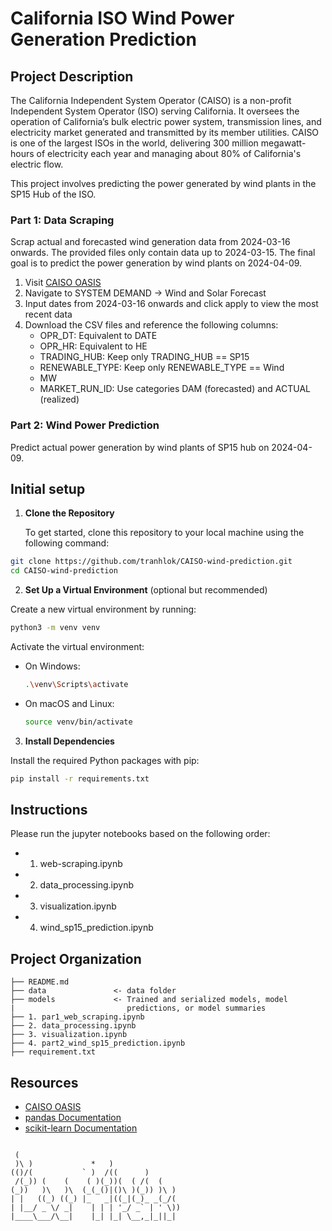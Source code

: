 # California ISO Wind Power Generation Prediction

## Project Description

The California Independent System Operator (CAISO) is a non-profit Independent System Operator (ISO) serving California. It oversees the operation of California’s bulk electric power system, transmission lines, and electricity market generated and transmitted by its member utilities. CAISO is one of the largest ISOs in the world, delivering 300 million megawatt-hours of electricity each year and managing about 80% of California's electric flow.

This project involves predicting the power generated by wind plants in the SP15 Hub of the ISO.

### Part 1: Data Scraping
Scrap actual and forecasted wind generation data from 2024-03-16 onwards. The provided files only contain data up to 2024-03-15. The final goal is to predict the power generation by wind plants on 2024-04-09.

1. Visit [CAISO OASIS](http://oasis.caiso.com/mrioasis/logon.do)
2. Navigate to SYSTEM DEMAND -> Wind and Solar Forecast
3. Input dates from 2024-03-16 onwards and click apply to view the most recent data
4. Download the CSV files and reference the following columns:
    - OPR_DT: Equivalent to DATE
    - OPR_HR: Equivalent to HE
    - TRADING_HUB: Keep only TRADING_HUB == SP15
    - RENEWABLE_TYPE: Keep only RENEWABLE_TYPE == Wind
    - MW
    - MARKET_RUN_ID: Use categories DAM (forecasted) and ACTUAL (realized)

### Part 2: Wind Power Prediction
Predict actual power generation by wind plants of SP15 hub on 2024-04-09.

## Initial setup

1. **Clone the Repository**

   To get started, clone this repository to your local machine using the following command:

```bash
git clone https://github.com/tranhlok/CAISO-wind-prediction.git
cd CAISO-wind-prediction
```
2. **Set Up a Virtual Environment** (optional but recommended)

Create a new virtual environment by running:


```bash
python3 -m venv venv
```

Activate the virtual environment:
- On Windows:
  ```bash
  .\venv\Scripts\activate
  ```
- On macOS and Linux:
  ```bash
  source venv/bin/activate
  ```


3. **Install Dependencies**

Install the required Python packages with pip:

```bash
pip install -r requirements.txt
```

## Instructions

Please run the jupyter notebooks based on the following order:
  - 1. web-scraping.ipynb
  - 2. data_processing.ipynb
  - 3. visualization.ipynb
  - 4. wind_sp15_prediction.ipynb 
  
## Project Organization


    ├── README.md          
    ├── data               <- data folder
    ├── models             <- Trained and serialized models, model 
    |                         predictions, or model summaries
    ├── 1. par1_web_scraping.ipynb
    ├── 2. data_processing.ipynb
    ├── 3. visualization.ipynb
    ├── 4. part2_wind_sp15_prediction.ipynb 
    ├── requirement.txt

## Resources

- [CAISO OASIS](http://oasis.caiso.com/mrioasis/logon.do)
- [pandas Documentation](https://pandas.pydata.org/docs/)
- [scikit-learn Documentation](https://scikit-learn.org/stable/documentation.html)


```

 (                                     
 )\ )             *   )                
(()/(           ` )  /((      )        
 /(_)) (    (    ( )(_))(  ( /(  (     
(_))   )\   )\  (_(_()|()\ )(_)) )\ )  
| |   ((_) ((_) |_   _|((_|(_)_ _(_/(  
| |__/ _ \/ _|    | | | '_/ _` | ' \)) 
|____\___/\__|    |_| |_| \__,_|_||_|  
                                       
                                                                                                                                                         
```
